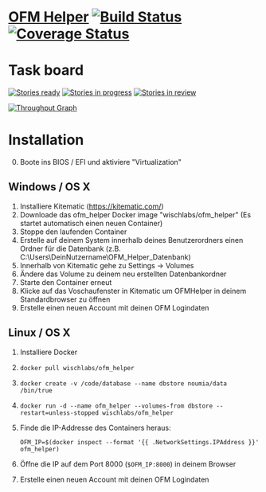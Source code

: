 # [OFM Helper](https://ofmhelper.de) [![Build Status](https://travis-ci.org/WiSchLabs/ofm_helper.svg?branch=master)](https://travis-ci.org/WiSchLabs/ofm_helper) [![Coverage Status](https://coveralls.io/repos/github/WiSchLabs/ofm_helper/badge.svg?branch=master)](https://coveralls.io/github/WiSchLabs/ofm_helper?branch=master)

# Task board

[![Stories ready](https://badge.waffle.io/WiSchLabs/ofm_helper.png?label=backlog&title=Backlog)](http://waffle.io/WiSchLabs/ofm_helper)
[![Stories in progress](https://badge.waffle.io/WiSchLabs/ofm_helper.png?label=in%20progress&title=In%20progress)](http://waffle.io/WiSchLabs/ofm_helper)
[![Stories in review](https://badge.waffle.io/WiSchLabs/ofm_helper.png?label=in%20review&title=In%20review)](http://waffle.io/WiSchLabs/ofm_helper)

[![Throughput Graph](https://graphs.waffle.io/WiSchLabs/ofm_helper/throughput.svg)](https://waffle.io/WiSchLabs/ofm_helper/metrics/throughput)

# Installation

0. Boote ins BIOS / EFI und aktiviere "Virtualization"

## Windows / OS X 

1. Installiere Kitematic (https://kitematic.com/)
2. Downloade das ofm_helper Docker image "wischlabs/ofm_helper" (Es startet automatisch einen neuen Container)
3. Stoppe den laufenden Container
4. Erstelle auf deinem System innerhalb deines Benutzerordners einen Ordner für die Datenbank (z.B. C:\Users\DeinNutzername\OFM_Helper_Datenbank)
5. Innerhalb von Kitematic gehe zu Settings -> Volumes
6. Ändere das Volume zu deinem neu erstellten Datenbankordner
7. Starte den Container erneut
8. Klicke auf das Voschaufenster in Kitematic um OFMHelper in deinem Standardbrowser zu öffnen
9. Erstelle einen neuen Account mit deinen OFM Logindaten

## Linux / OS X

1. Installiere Docker
2. `docker pull wischlabs/ofm_helper`
3. `docker create -v /code/database --name dbstore noumia/data /bin/true`
4. `docker run -d --name ofm_helper --volumes-from dbstore --restart=unless-stopped wischlabs/ofm_helper`
5. Finde die IP-Addresse des Containers heraus: 

    `OFM_IP=$(docker inspect --format '{{ .NetworkSettings.IPAddress }}' ofm_helper)`
6. Öffne die IP auf dem Port 8000 (`$OFM_IP:8000`) in deinem Browser
7. Erstelle einen neuen Account mit deinen OFM Logindaten